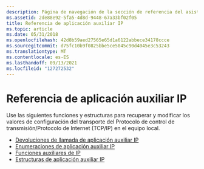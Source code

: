 ```yaml
---
description: Página de navegación de la sección de referencia del asistente de IP.
ms.assetid: 2de88e92-5fa5-4d8d-9448-67a33bf02f05
title: Referencia de aplicación auxiliar IP
ms.topic: article
ms.date: 05/31/2018
ms.openlocfilehash: 42d8b59aed27565e65d1a6122abbece34178ccce
ms.sourcegitcommit: d75fc10b9f0825bbe5ce5045c90d4045e3c53243
ms.translationtype: MT
ms.contentlocale: es-ES
ms.lasthandoff: 09/13/2021
ms.locfileid: "127272532"
---
```

# <a name="ip-helper-reference"></a>Referencia de aplicación auxiliar IP

Use las siguientes funciones y estructuras para recuperar y modificar los valores de configuración del transporte del Protocolo de control de transmisión/Protocolo de Internet (TCP/IP) en el equipo local.

-   [Devoluciones de llamada de aplicación auxiliar IP](ip-helper-callbacks.md)
-   [Enumeraciones de aplicación auxiliar IP](ip-helper-enumerations.md)
-   [Funciones auxiliares de IP](ip-helper-functions.md)
-   [Estructuras de aplicación auxiliar IP](ip-helper-structures.md)

